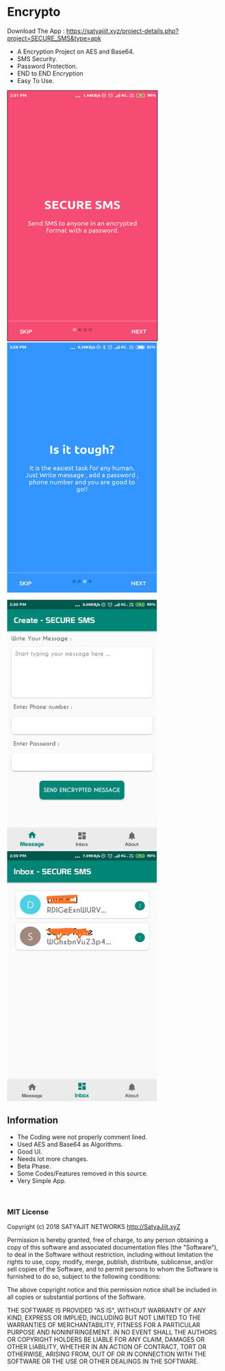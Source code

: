 # Encrypto

Download The App :
https://satyajiit.xyz/project-details.php?project=SECURE_SMS&type=apk

* A Encryption Project on AES and Base64.
* SMS Security.
* Password Protection.
* END to END Encryption
* Easy To Use.

<img src="/Screenshots/ss1.png" height="583" width="350" border="1px"/>&nbsp;
<img src="/Screenshots/ss2.png" height="583" width="350" />&nbsp;

<img src="/Screenshots/ss3.png" height="583" width="350" />&nbsp;
<img src="/Screenshots/ss4.png" height="583" width="350" />&nbsp;

## Information

* The Coding were not properly comment lined.
* Used AES and Base64 as Algorithms.
* Good UI.
* Needs lot more changes.
* Beta Phase.
* Some Codes/Features removed in this source.
* Very Simple App.


&nbsp;

### MIT License

Copyright (c) 2018 SATYAJIT NETWORKS http://SatyaJiit.xyZ

Permission is hereby granted, free of charge, to any person obtaining a copy
of this software and associated documentation files (the "Software"), to deal
in the Software without restriction, including without limitation the rights
to use, copy, modify, merge, publish, distribute, sublicense, and/or sell
copies of the Software, and to permit persons to whom the Software is
furnished to do so, subject to the following conditions:

The above copyright notice and this permission notice shall be included in all
copies or substantial portions of the Software.

THE SOFTWARE IS PROVIDED "AS IS", WITHOUT WARRANTY OF ANY KIND, EXPRESS OR
IMPLIED, INCLUDING BUT NOT LIMITED TO THE WARRANTIES OF MERCHANTABILITY,
FITNESS FOR A PARTICULAR PURPOSE AND NONINFRINGEMENT. IN NO EVENT SHALL THE
AUTHORS OR COPYRIGHT HOLDERS BE LIABLE FOR ANY CLAIM, DAMAGES OR OTHER
LIABILITY, WHETHER IN AN ACTION OF CONTRACT, TORT OR OTHERWISE, ARISING FROM,
OUT OF OR IN CONNECTION WITH THE SOFTWARE OR THE USE OR OTHER DEALINGS IN THE
SOFTWARE.
